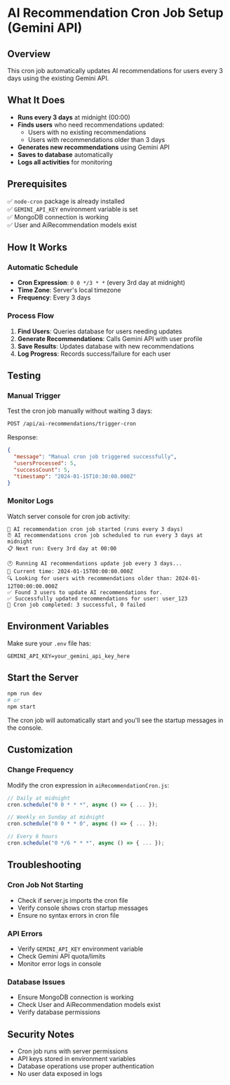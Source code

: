 # AI Recommendation Cron Job Setup (Gemini API)

## Overview
This cron job automatically updates AI recommendations for users every 3 days using the existing Gemini API.

## What It Does
- **Runs every 3 days** at midnight (00:00)
- **Finds users** who need recommendations updated:
  - Users with no existing recommendations
  - Users with recommendations older than 3 days
- **Generates new recommendations** using Gemini API
- **Saves to database** automatically
- **Logs all activities** for monitoring

## Prerequisites
✅ `node-cron` package is already installed  
✅ `GEMINI_API_KEY` environment variable is set  
✅ MongoDB connection is working  
✅ User and AiRecommendation models exist  

## How It Works

### Automatic Schedule
- **Cron Expression**: `0 0 */3 * *` (every 3rd day at midnight)
- **Time Zone**: Server's local timezone
- **Frequency**: Every 3 days

### Process Flow
1. **Find Users**: Queries database for users needing updates
2. **Generate Recommendations**: Calls Gemini API with user profile
3. **Save Results**: Updates database with new recommendations
4. **Log Progress**: Records success/failure for each user

## Testing

### Manual Trigger
Test the cron job manually without waiting 3 days:
```bash
POST /api/ai-recommendations/trigger-cron
```

Response:
```json
{
  "message": "Manual cron job triggered successfully",
  "usersProcessed": 5,
  "successCount": 5,
  "timestamp": "2024-01-15T10:30:00.000Z"
}
```

### Monitor Logs
Watch server console for cron job activity:
```
🚀 AI recommendation cron job started (runs every 3 days)
⏰ AI recommendations cron job scheduled to run every 3 days at midnight
📋 Next run: Every 3rd day at 00:00

🕐 Running AI recommendations update job every 3 days...
📅 Current time: 2024-01-15T00:00:00.000Z
🔍 Looking for users with recommendations older than: 2024-01-12T00:00:00.000Z
✅ Found 3 users to update AI recommendations for.
✅ Successfully updated recommendations for user: user_123
🎯 Cron job completed: 3 successful, 0 failed
```

## Environment Variables
Make sure your `.env` file has:
```env
GEMINI_API_KEY=your_gemini_api_key_here
```

## Start the Server
```bash
npm run dev
# or
npm start
```

The cron job will automatically start and you'll see the startup messages in the console.

## Customization

### Change Frequency
Modify the cron expression in `aiRecommendationCron.js`:
```javascript
// Daily at midnight
cron.schedule("0 0 * * *", async () => { ... });

// Weekly on Sunday at midnight  
cron.schedule("0 0 * * 0", async () => { ... });

// Every 6 hours
cron.schedule("0 */6 * * *", async () => { ... });
```

## Troubleshooting

### Cron Job Not Starting
- Check if server.js imports the cron file
- Verify console shows cron startup messages
- Ensure no syntax errors in cron file

### API Errors
- Verify `GEMINI_API_KEY` environment variable
- Check Gemini API quota/limits
- Monitor error logs in console

### Database Issues
- Ensure MongoDB connection is working
- Check User and AiRecommendation models exist
- Verify database permissions

## Security Notes
- Cron job runs with server permissions
- API keys stored in environment variables
- Database operations use proper authentication
- No user data exposed in logs


